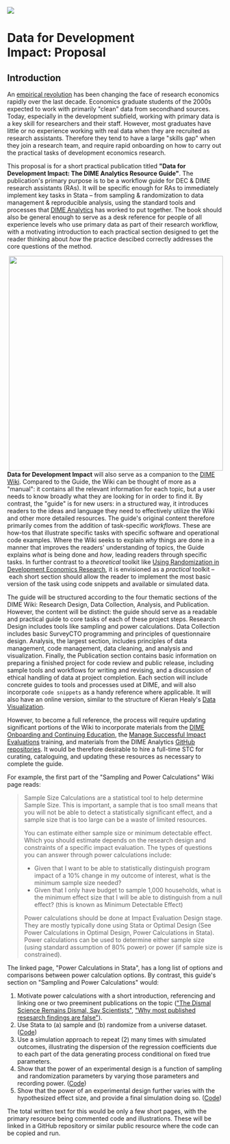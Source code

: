 ![](./img/dime.png)

# Data for Development Impact: Proposal

## Introduction

An [empirical revolution](https://www.bloomberg.com/opinion/articles/2018-08-02/how-economics-went-from-philosophy-to-science) has been changing the face of research economics rapidly over the last decade. Economics graduate students of the 2000s expected to work with primarily "clean" data from secondhand sources. Today, especially in the development subfield, working with primary data is a key skill for researchers and their staff. However, most graduates have little or no experience working with real data when they are recruited as research assistants. Therefore they tend to have a large "skills gap" when they join a research team, and require rapid onboarding on how to carry out the practical tasks of development economics research.

This proposal is for a short practical publication titled **"Data for Development Impact: The DIME Analytics Resource Guide"**. The publication's primary purpose is to be a workflow guide for DEC & DIME research assistants (RAs). It will be specific enough for RAs to immediately implement key tasks in Stata – from sampling & randomization to data management & reproducible analysis, using the standard tools and processes that [DIME Analytics](http://worldbank.github.io/dimeanalytics) has worked to put together. The book should also be general enough to serve as a desk reference for people of all experience levels who use primary data as part of their research workflow, with a motivating introduction to each practical section designed to get the reader thinking about *how* the practice descibed correctly addresses the core questions of the method.

<img src="./img/experimental-econ.png" alt="" style="width: 500px; float: right;"/>

**Data for Development Impact** will also serve as a companion to the [DIME Wiki](dimewiki@worldbank.org). Compared to the Guide, the Wiki can be thought of more as a "manual": it contains all the relevant information for each topic, but a user needs to know broadly what they are looking for in order to find it. By contrast, the "guide" is for new users: in a structured way, it introduces readers to the ideas and language they need to effectively utilize the Wiki and other more detailed resources. The guide's original content therefore primarily comes from the addition of task-specific *workflows*. These are how-tos that illustrate specific tasks with specific software and operational code examples. Where the Wiki seeks to explain *why* things are done in a manner that improves the readers' understanding of topics, the Guide explains *what* is being done and *how*, leading readers through specific tasks. In further contrast to a *theoretical* toolkit like [Using Randomization in Development Economics Research](http://economics.mit.edu/files/806), it is envisioned as a *practical* toolkit – each short section should allow the reader to implement the most basic version of the task using code snippets and available or simulated data.

The guide will be structured according to the four thematic sections of the DIME Wiki: Research Design, Data Collection, Analysis, and Publication. However, the content will be distinct: the guide should serve as a readable and practical guide to core tasks of each of these project steps. Research Design includes tools like sampling and power calculations. Data Collection includes basic SurveyCTO programming and principles of questionnaire design. Analysis, the largest section, includes principles of data management, code management, data cleaning, and analysis and visualization. Finally, the Publication section contains basic information on preparing a finished project for code review and public release, including sample tools and workflows for writing and revising, and a discussion of ethical handling of data at project completion. Each section will include concrete guides to tools and processes used at DIME, and will also incorporate `code snippets` as a handy reference where applicable. It will also have an online version, similar to the structure of Kieran Healy's [Data Visualization](http://socviz.co).

However, to become a full reference, the process will require updating significant portions of the Wiki to incorporate materials from the [DIME Onboarding and Continuing Education](https://showcase.dropbox.com/s/DIME-Research-Assistant-Training-Materials-VKuivyxUNY812HXofgr5t), the [Manage Successful Impact Evaluations](https://osf.io/cyekq/) training, and materials from the DIME Analytics [GitHub repositories](https://worldbank.github.io/dimeanalytics/#github-repositories). It would be therefore desirable to hire a full-time STC for curating, cataloguing, and updating these resources as necessary to complete the guide.

For example, the first part of the "Sampling and Power Calculations" Wiki page reads:

> Sample Size
> Calculations are a statistical tool to help determine Sample Size. This is important, a sample that is too small means that you will not be able to detect a statistically significant effect, and a sample size that is too large can be a waste of limited resources.
>
> You can estimate either sample size or minimum detectable effect. Which you should estimate depends on the research design and constraints of a specific impact evaluation. The types of questions you can answer through power calculations include:
> *   Given that I want to be able to statistically distinguish program impact of a 10% change in my outcome of interest, what is the minimum sample size needed?
> *   Given that I only have budget to sample 1,000 households, what is the minimum effect size that I will be able to distinguish from a null effect? (this is known as Minimum Detectable Effect)
>
> Power calculations should be done at Impact Evaluation Design stage. They are mostly typically done using Stata or Optimal Design (See Power Calculations in Optimal Design, Power Calculations in Stata). Power calculations can be used to determine either sample size (using standard assumption of 80% power) or power (if sample size is constrained).

The linked page, "Power Calculations in Stata", has a long list of options and comparisons between power calculation options. By contrast, this guide's section on "Sampling and Power Calculations" would:

1.  Motivate power calculations with a short introduction, referencing and linking one or two preeminent publications on the topic (["The Dismal Science Remains Dismal, Say Scientists"](https://www.wired.com/story/econ-statbias-study/), ["Why most published resesarch findings are false"](https://www.ncbi.nlm.nih.gov/pmc/articles/PMC1182327/)).
2.  Use Stata to (a) sample and (b) randomize from a universe dataset. ([Code](https://github.com/bbdaniels/dime-msie-track2-solutions/blob/master/DataWork/Lab5/Dofiles/Analysis/lab5-randomization1.do))
3.  Use a simulation approach to repeat (2) many times with simulated outcomes, illustrating the dispersion of the regression coefficients due to each part of the data generating process conditional on fixed true parameters.
4.  Show that the power of an experimental design is a function of sampling and randomization parameters by varying those parameters and recording power. ([Code](https://gist.github.com/bbdaniels/774d5e5e31f32b74ec91bcb914453ae1))
5.  Show that the power of an experimental design further varies with the hypothesized effect size, and provide a final simulation doing so. ([Code](https://gist.github.com/bbdaniels/774d5e5e31f32b74ec91bcb914453ae1))

The total written text for this would be only a few short pages, with the primary resource being commented code and illustrations. These will be linked in a GitHub repository or similar public resource where the code can be copied and run.
